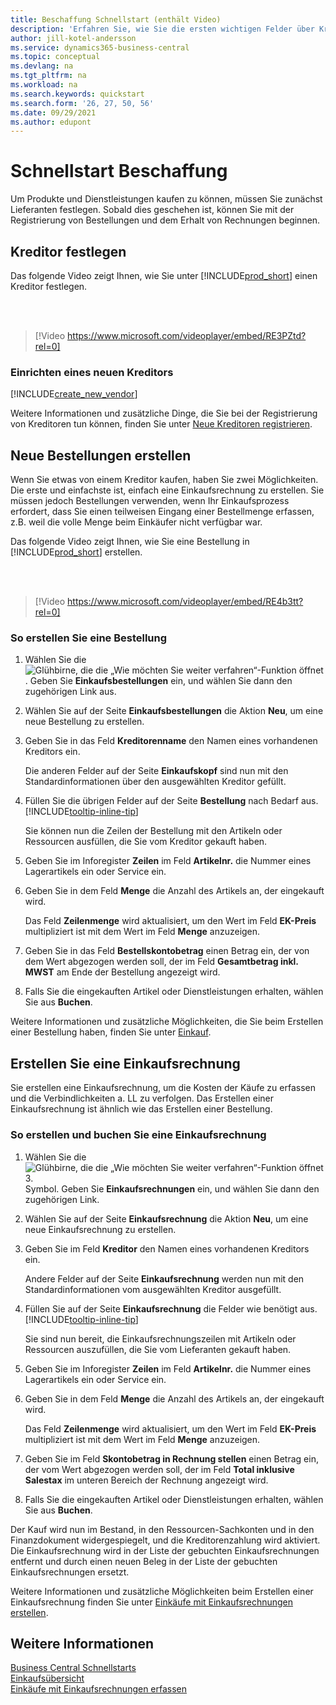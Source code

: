 ```yaml
---
title: Beschaffung Schnellstart (enthält Video)
description: 'Erfahren Sie, wie Sie die ersten wichtigen Felder über Kreditor in Business Central ausfüllen, damit Sie mit dem Kauf von Produkten und Dienstleistungen beginnen können.'
author: jill-kotel-andersson
ms.service: dynamics365-business-central
ms.topic: conceptual
ms.devlang: na
ms.tgt_pltfrm: na
ms.workload: na
ms.search.keywords: quickstart
ms.search.form: '26, 27, 50, 56'
ms.date: 09/29/2021
ms.author: edupont
---
```


# <a name="procurement-quick-start"></a>Schnellstart Beschaffung

Um Produkte und Dienstleistungen kaufen zu können, müssen Sie zunächst Lieferanten festlegen. Sobald dies geschehen ist, können Sie mit der Registrierung von Bestellungen und dem Erhalt von Rechnungen beginnen.  

## <a name="set-up-vendors"></a>Kreditor festlegen

Das folgende Video zeigt Ihnen, wie Sie unter [!INCLUDE[prod_short](includes/prod_short.md)] einen Kreditor festlegen.

<br><br>  

> [!Video https://www.microsoft.com/videoplayer/embed/RE3PZtd?rel=0]

### <a name="set-up-a-new-vendor"></a>Einrichten eines neuen Kreditors

[!INCLUDE[create_new_vendor](includes/create_new_vendor.md)]

Weitere Informationen und zusätzliche Dinge, die Sie bei der Registrierung von Kreditoren tun können, finden Sie unter [Neue Kreditoren registrieren](purchasing-how-register-new-vendors.md).  

## <a name="create-new-purchase-orders"></a>Neue Bestellungen erstellen

Wenn Sie etwas von einem Kreditor kaufen, haben Sie zwei Möglichkeiten. Die erste und einfachste ist, einfach eine Einkaufsrechnung zu erstellen. Sie müssen jedoch Bestellungen verwenden, wenn Ihr Einkaufsprozess erfordert, dass Sie einen teilweisen Eingang einer Bestellmenge erfassen, z.B. weil die volle Menge beim Einkäufer nicht verfügbar war.

Das folgende Video zeigt Ihnen, wie Sie eine Bestellung in [!INCLUDE[prod_short](includes/prod_short.md)] erstellen.

<br><br>

> [!Video https://www.microsoft.com/videoplayer/embed/RE4b3tt?rel=0]

### <a name="to-create-a-purchase-order"></a>So erstellen Sie eine Bestellung  

1. Wählen Sie die ![Glühbirne, die die „Wie möchten Sie weiter verfahren“-Funktion öffnet](media/ui-search/search_small.png "Tell me-Funktion"). Geben Sie **Einkaufsbestellungen** ein, und wählen Sie dann den zugehörigen Link aus.  

2. Wählen Sie auf der Seite **Einkaufsbestellungen** die Aktion **Neu**, um eine neue Bestellung zu erstellen.

3. Geben Sie in das Feld **Kreditorenname** den Namen eines vorhandenen Kreditors ein.

    Die anderen Felder auf der Seite **Einkaufskopf** sind nun mit den Standardinformationen über den ausgewählten Kreditor gefüllt.  

4. Füllen Sie die übrigen Felder auf der Seite **Bestellung** nach Bedarf aus. [!INCLUDE[tooltip-inline-tip](includes/tooltip-inline-tip_md.md)]

    Sie können nun die Zeilen der Bestellung mit den Artikeln oder Ressourcen ausfüllen, die Sie vom Kreditor gekauft haben.

5. Geben Sie im Inforegister **Zeilen** im Feld **Artikelnr.** die Nummer eines Lagerartikels ein oder Service ein.

6. Geben Sie in dem Feld **Menge** die Anzahl des Artikels an, der eingekauft wird.

    Das Feld **Zeilenmenge** wird aktualisiert, um den Wert im Feld **EK-Preis** multipliziert ist mit dem Wert im Feld **Menge** anzuzeigen.

7. Geben Sie in das Feld **Bestellskontobetrag** einen Betrag ein, der von dem Wert abgezogen werden soll, der im Feld **Gesamtbetrag inkl. MWST** am Ende der Bestellung angezeigt wird.

8. Falls Sie die eingekauften Artikel oder Dienstleistungen erhalten, wählen Sie aus **Buchen**.

Weitere Informationen und zusätzliche Möglichkeiten, die Sie beim Erstellen einer Bestellung haben, finden Sie unter [Einkauf](purchasing-manage-purchasing.md).  

## <a name="create-a-purchase-invoice"></a>Erstellen Sie eine Einkaufsrechnung  

Sie erstellen eine Einkaufsrechnung, um die Kosten der Käufe zu erfassen und die Verbindlichkeiten a. LL zu verfolgen. Das Erstellen einer Einkaufsrechnung ist ähnlich wie das Erstellen einer Bestellung.

### <a name="how-to-create-and-post-a-purchase-invoice"></a>So erstellen und buchen Sie eine Einkaufsrechnung  

1. Wählen Sie die ![Glühbirne, die die „Wie möchten Sie weiter verfahren“-Funktion öffnet 3.](media/ui-search/search_small.png "Tell me-Funktion") Symbol. Geben Sie **Einkaufsrechnungen** ein, und wählen Sie dann den zugehörigen Link.  
2. Wählen Sie auf der Seite **Einkaufsrechnung** die Aktion **Neu**, um eine neue Einkaufsrechnung zu erstellen.
3. Geben Sie im Feld **Kreditor** den Namen eines vorhandenen Kreditors ein.

    Andere Felder auf der Seite **Einkaufsrechnung** werden nun mit den Standardinformationen vom ausgewählten Kreditor ausgefüllt.

4. Füllen Sie auf der Seite **Einkaufsrechnung** die Felder wie benötigt aus. [!INCLUDE[tooltip-inline-tip](includes/tooltip-inline-tip_md.md)]

    Sie sind nun bereit, die Einkaufsrechnungszeilen mit Artikeln oder Ressourcen auszufüllen, die Sie vom Lieferanten gekauft haben.

5. Geben Sie im Inforegister **Zeilen** im Feld **Artikelnr.** die Nummer eines Lagerartikels ein oder Service ein.
6. Geben Sie in dem Feld **Menge** die Anzahl des Artikels an, der eingekauft wird.

    Das Feld **Zeilenmenge** wird aktualisiert, um den Wert im Feld **EK-Preis** multipliziert ist mit dem Wert im Feld **Menge** anzuzeigen.

7. Geben Sie im Feld **Skontobetrag in Rechnung stellen** einen Betrag ein, der vom Wert abgezogen werden soll, der im Feld **Total inklusive Salestax** im unteren Bereich der Rechnung angezeigt wird.

8. Falls Sie die eingekauften Artikel oder Dienstleistungen erhalten, wählen Sie aus **Buchen**.

Der Kauf wird nun im Bestand, in den Ressourcen-Sachkonten und in den Finanzdokument widergespiegelt, und die Kreditorenzahlung wird aktiviert. Die Einkaufsrechnung wird in der Liste der gebuchten Einkaufsrechnungen entfernt und durch einen neuen Beleg in der Liste der gebuchten Einkaufsrechnungen ersetzt.  

Weitere Informationen und zusätzliche Möglichkeiten beim Erstellen einer Einkaufsrechnung finden Sie unter [Einkäufe mit Einkaufsrechnungen erstellen](purchasing-how-record-purchases.md).

## <a name="see-also"></a>Weitere Informationen

[Business Central Schnellstarts](quick-start-business-central.md)  
[Einkaufsübersicht](Purchasing-manage-purchasing.md)  
[Einkäufe mit Einkaufsrechnungen erfassen](purchasing-how-record-purchases.md)  
